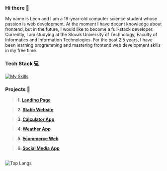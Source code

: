 ### Hi there 👋
My name is Leon and I am a 19-year-old computer science student whose passion is web development. At the moment I have decent knowledge about frontend, but in the future, I would like to become a full-stack developer. Currently, I am studying at the Slovak University of Technology, Faculty of Informatics and Information Technologies. For the past 2.5 years, I have been learning programming and mastering frontend web development skills in my free time.

### Tech Stack 💻
[![My Skills](https://skillicons.dev/icons?i=html,css,bootstrap,sass,js,react,mui,firebase,figma&perline=10)](https://skillicons.dev)

### Projects 📂
> **1. [Landing Page](https://github.com/radoleon/projects/tree/main/project%201%20-%20landing%20page)**

> **2. [Static Website](https://github.com/radoleon/projects/tree/main/project%202%20-%20static%20website)**

> **3. [Calculator App](https://github.com/radoleon/projects/tree/main/project%203%20-%20calculator%20app)**

> **4. [Weather App](https://github.com/radoleon/projects/tree/main/project%204%20-%20weather%20app)**

> **5. [Ecommerce Web](https://github.com/radoleon/projects/tree/main/project%205%20-%20ecommerce%20web)**

> **6. [Social Media App](https://github.com/radoleon/projects/tree/main/project%206%20-%20social%20media%20app)**

\
![Top Langs](https://github-readme-stats-git-masterrstaa-rickstaa.vercel.app/api/top-langs/?username=radoleon&theme=github_dark_dimmed&hide=tex)
